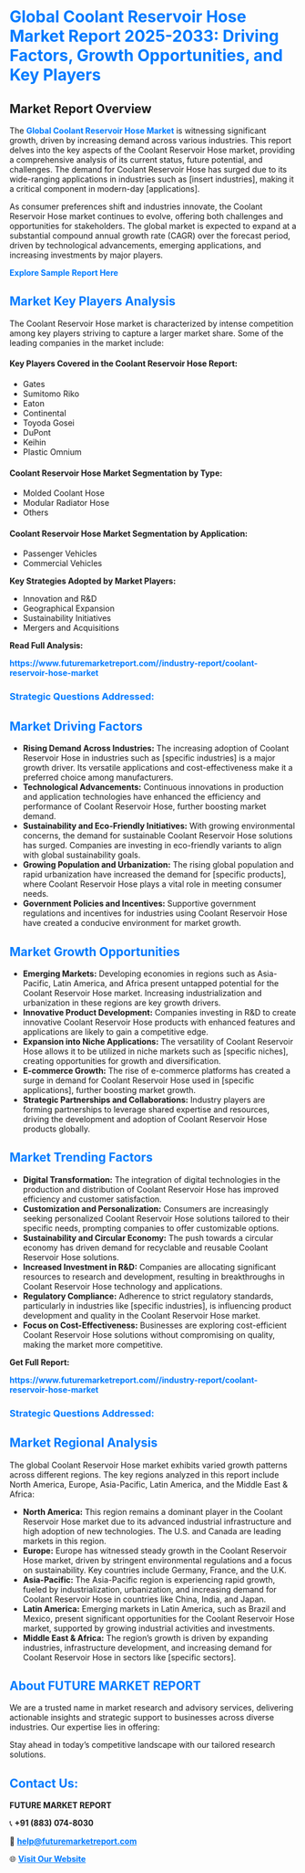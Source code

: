 <h1 style="color: #007BFF;">Global Coolant Reservoir Hose Market Report 2025-2033: Driving Factors, Growth Opportunities, and Key Players</h1>

<section id="overview">
<h2>Market Report Overview</h2>
<p>The <a href="https://www.futuremarketreport.com//industry-report/coolant-reservoir-hose-market" style="color: #007BFF; text-decoration: none;"><strong>Global Coolant Reservoir Hose Market</strong></a> is witnessing significant growth, driven by increasing demand across various industries. This report delves into the key aspects of the Coolant Reservoir Hose market, providing a comprehensive analysis of its current status, future potential, and challenges. The demand for Coolant Reservoir Hose has surged due to its wide-ranging applications in industries such as [insert industries], making it a critical component in modern-day [applications].</p>
<p>As consumer preferences shift and industries innovate, the Coolant Reservoir Hose market continues to evolve, offering both challenges and opportunities for stakeholders. The global market is expected to expand at a substantial compound annual growth rate (CAGR) over the forecast period, driven by technological advancements, emerging applications, and increasing investments by major players.</p>
</section>

<section id="overview">
<p><a href="https://www.futuremarketreport.com//request-sample/reportId=92368" style="color: #007BFF; text-decoration: none;"><strong>Explore Sample Report Here</strong></a></p>
</section>

<section id="key-players">
<h2 style="color: #007BFF;">Market Key Players Analysis</h2>
<p>The Coolant Reservoir Hose market is characterized by intense competition among key players striving to capture a larger market share. Some of the leading companies in the market include:</p>
<h4>Key Players Covered in the Coolant Reservoir Hose Report:</h4>
<ul><li>Gates</li><li>Sumitomo Riko</li><li>Eaton</li><li>Continental</li><li>Toyoda Gosei</li><li>DuPont</li><li>Keihin</li><li>Plastic Omnium</li></ul>
<h4>Coolant Reservoir Hose Market Segmentation by Type:</h4>
<ul><li>Molded Coolant Hose</li><li>Modular Radiator Hose</li><li>Others</li></ul>

<h4>Coolant Reservoir Hose Market Segmentation by Application:</h4>
<ul><li>Passenger Vehicles</li><li>Commercial Vehicles</li></ul>
<p><strong>Key Strategies Adopted by Market Players:</strong></p>
<ul>
<li>Innovation and R&D</li>
<li>Geographical Expansion</li>
<li>Sustainability Initiatives</li>
<li>Mergers and Acquisitions</li>
</ul>
</section>

<section>
<p><strong>Read Full Analysis: </strong></p><a href="https://www.futuremarketreport.com//industry-report/coolant-reservoir-hose-market" style="color: #007BFF; text-decoration: none;"><strong>https://www.futuremarketreport.com//industry-report/coolant-reservoir-hose-market</strong></a>
<h3 style="color: #007BFF;">Strategic Questions Addressed:</h3>
</section>

<section id="driving-factors">
<h2 style="color: #007BFF;">Market Driving Factors</h2>
<ul>
<li><strong>Rising Demand Across Industries:</strong> The increasing adoption of Coolant Reservoir Hose in industries such as [specific industries] is a major growth driver. Its versatile applications and cost-effectiveness make it a preferred choice among manufacturers.</li>
<li><strong>Technological Advancements:</strong> Continuous innovations in production and application technologies have enhanced the efficiency and performance of Coolant Reservoir Hose, further boosting market demand.</li>
<li><strong>Sustainability and Eco-Friendly Initiatives:</strong> With growing environmental concerns, the demand for sustainable Coolant Reservoir Hose solutions has surged. Companies are investing in eco-friendly variants to align with global sustainability goals.</li>
<li><strong>Growing Population and Urbanization:</strong> The rising global population and rapid urbanization have increased the demand for [specific products], where Coolant Reservoir Hose plays a vital role in meeting consumer needs.</li>
<li><strong>Government Policies and Incentives:</strong> Supportive government regulations and incentives for industries using Coolant Reservoir Hose have created a conducive environment for market growth.</li>
</ul>
</section>

<section id="growth-opportunities">
<h2 style="color: #007BFF;">Market Growth Opportunities</h2>
<ul>
<li><strong>Emerging Markets:</strong> Developing economies in regions such as Asia-Pacific, Latin America, and Africa present untapped potential for the Coolant Reservoir Hose market. Increasing industrialization and urbanization in these regions are key growth drivers.</li>
<li><strong>Innovative Product Development:</strong> Companies investing in R&D to create innovative Coolant Reservoir Hose products with enhanced features and applications are likely to gain a competitive edge.</li>
<li><strong>Expansion into Niche Applications:</strong> The versatility of Coolant Reservoir Hose allows it to be utilized in niche markets such as [specific niches], creating opportunities for growth and diversification.</li>
<li><strong>E-commerce Growth:</strong> The rise of e-commerce platforms has created a surge in demand for Coolant Reservoir Hose used in [specific applications], further boosting market growth.</li>
<li><strong>Strategic Partnerships and Collaborations:</strong> Industry players are forming partnerships to leverage shared expertise and resources, driving the development and adoption of Coolant Reservoir Hose products globally.</li>
</ul>
</section>

<section id="trending-factors">
<h2 style="color: #007BFF;">Market Trending Factors</h2>
<ul>
<li><strong>Digital Transformation:</strong> The integration of digital technologies in the production and distribution of Coolant Reservoir Hose has improved efficiency and customer satisfaction.</li>
<li><strong>Customization and Personalization:</strong> Consumers are increasingly seeking personalized Coolant Reservoir Hose solutions tailored to their specific needs, prompting companies to offer customizable options.</li>
<li><strong>Sustainability and Circular Economy:</strong> The push towards a circular economy has driven demand for recyclable and reusable Coolant Reservoir Hose solutions.</li>
<li><strong>Increased Investment in R&D:</strong> Companies are allocating significant resources to research and development, resulting in breakthroughs in Coolant Reservoir Hose technology and applications.</li>
<li><strong>Regulatory Compliance:</strong> Adherence to strict regulatory standards, particularly in industries like [specific industries], is influencing product development and quality in the Coolant Reservoir Hose market.</li>
<li><strong>Focus on Cost-Effectiveness:</strong> Businesses are exploring cost-efficient Coolant Reservoir Hose solutions without compromising on quality, making the market more competitive.</li>
</ul>
</section>

<section>
<p><strong>Get Full Report: </strong></p><a href="https://www.futuremarketreport.com//industry-report/coolant-reservoir-hose-market" style="color: #007BFF; text-decoration: none;"><strong>https://www.futuremarketreport.com//industry-report/coolant-reservoir-hose-market</strong></a>
<h3 style="color: #007BFF;">Strategic Questions Addressed:</h3>
</section>


<section id="regional-analysis">
<h2 style="color: #007BFF;">Market Regional Analysis</h2>
<p>The global Coolant Reservoir Hose market exhibits varied growth patterns across different regions. The key regions analyzed in this report include North America, Europe, Asia-Pacific, Latin America, and the Middle East & Africa:</p>
<ul>
<li><strong>North America:</strong> This region remains a dominant player in the Coolant Reservoir Hose market due to its advanced industrial infrastructure and high adoption of new technologies. The U.S. and Canada are leading markets in this region.</li>
<li><strong>Europe:</strong> Europe has witnessed steady growth in the Coolant Reservoir Hose market, driven by stringent environmental regulations and a focus on sustainability. Key countries include Germany, France, and the U.K.</li>
<li><strong>Asia-Pacific:</strong> The Asia-Pacific region is experiencing rapid growth, fueled by industrialization, urbanization, and increasing demand for Coolant Reservoir Hose in countries like China, India, and Japan.</li>
<li><strong>Latin America:</strong> Emerging markets in Latin America, such as Brazil and Mexico, present significant opportunities for the Coolant Reservoir Hose market, supported by growing industrial activities and investments.</li>
<li><strong>Middle East & Africa:</strong> The region’s growth is driven by expanding industries, infrastructure development, and increasing demand for Coolant Reservoir Hose in sectors like [specific sectors].</li>
</ul>
</section>

<footer>
<h2 style="color: #007BFF;">About FUTURE MARKET REPORT</h2>
<p>We are a trusted name in market research and advisory services, delivering actionable insights and strategic support to businesses across diverse industries. Our expertise lies in offering:</p>

<p>Stay ahead in today’s competitive landscape with our tailored research solutions.</p>

<h2 style="color: #007BFF;">Contact Us:</h2>
<p><strong>FUTURE MARKET REPORT</strong></p>
<p>📞 <strong>+91 (883) 074-8030</strong></p>
<p>📧 <strong><a href="mailto:help@futuremarketreport.com" style="color: #007BFF;">help@futuremarketreport.com</a></strong></p>
<p>🌐 <strong><a href="https://www.futuremarketreport.com/" style="color: #007BFF;">Visit Our Website</a></strong></p>
</footer>